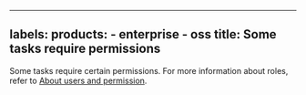 -----

## labels: products: - enterprise - oss title: Some tasks require permissions

Some tasks require certain permissions. For more information about roles, refer to [About users and permission](/docs/grafana/\<GRAFANA_VERSION\>/administration/manage-users-and-permissions/about-users-and-permissions/).

